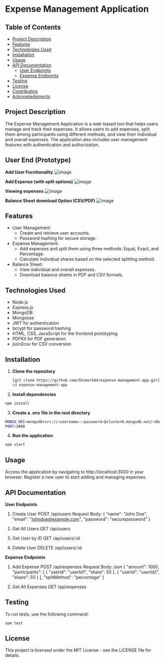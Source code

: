 # Expense Management Application

## Table of Contents
- [Project Description](#project-description)
- [Features](#features)
- [Technologies Used](#technologies-used)
- [Installation](#installation)
- [Usage](#usage)
- [API Documentation](#api-documentation)
  - [User Endpoints](#user-endpoints)
  - [Expense Endpoints](#expense-endpoints)
- [Testing](#testing)
- [License](#license)
- [Contributing](#contributing)
- [Acknowledgments](#acknowledgments)

## Project Description
The Expense Management Application is a web-based tool that helps users manage and track their expenses. It allows users to add expenses, split them among participants using different methods, and view their individual and overall expenses. The application also includes user management features with authentication and authorization.

## User End (Prototype)

**Add User Fucntionality**
![image](https://github.com/user-attachments/assets/afa193bb-dbf9-49a0-824f-8225cba3379c)

**Add Expense (with split options)**
![image](https://github.com/user-attachments/assets/8fb55784-143a-4550-b656-4f562e37e38b)

**Viewing expenses**
![image](https://github.com/user-attachments/assets/8b964308-459d-43f3-b432-a47828108a04)

**Balance Sheet download Option (CSV/PDF)**
![image](https://github.com/user-attachments/assets/db9903a9-b1c8-4d80-97b1-9146aae3be97)




## Features
- User Management:
  - Create and retrieve user accounts.
  - Password hashing for secure storage.
- Expense Management:
  - Add expenses and split them using three methods: Equal, Exact, and Percentage.
  - Calculate individual shares based on the selected splitting method.
- Balance Sheet:
  - View individual and overall expenses.
  - Download balance sheets in PDF and CSV formats.

## Technologies Used
- Node.js
- Express.js
- MongoDB
- Mongoose
- JWT for authentication
- bcrypt for password hashing
- HTML, CSS, JavaScript for the frontend prototyping
- PDFKit for PDF generation
- json2csv for CSV conversion

## Installation
1. **Clone the repository**
   ```bash
   [git clone https://github.com/Shimork04/expense-management-app.git](https://github.com/Shimork04/expense-management-app.git)
   cd expense-management-app

2. **Install dependencies**

```bash
npm install
```

3. **Create a .env file in the root directory**
```bash
MONGO_URI=mongodb+srv://<username>:<password>@cluster0.mongodb.net/<dbname>?retryWrites=true&w=majority
PORT=3000
```

4. **Run the application**
```bash
npm start
```


## Usage

Access the application by navigating to http://localhost:3000 in your browser.
Register a new user to start adding and managing expenses.

## API Documentation
**User Endpoints**
1. Create User
POST /api/users
Request Body:
{
  "name": "John Doe",
  "email": "johndoe@example.com",
  "password": "securepassword"
}

2. Get All Users
GET /api/users

3. Get User by ID
GET /api/users/:id

4. Delete User
DELETE /api/users/:id

**Expense Endpoints**

1. Add Expense
POST /api/expenses
Request Body:
json
{
  "amount": 1000,
  "participants": [
    { "userId": "userId1", "share": 50 },
    { "userId": "userId2", "share": 50 }
  ],
  "splitMethod": "percentage"
}

2. Get All Expenses
GET /api/expenses

## Testing
To run tests, use the following command:

```bash
npm test
```

## License
This project is licensed under the MIT License - see the LICENSE file for details.
